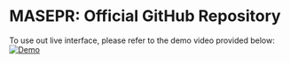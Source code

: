 # MASEPR: Official GitHub Repository

To use out live interface, please refer to the demo video provided below:<br>
[![Demo](https://img.youtube.com/vi/AJmEaYsLYB8/hqdefault.jpg)](https://www.youtube.com/watch?v=AJmEaYsLYB8&ab_channel=DC)
